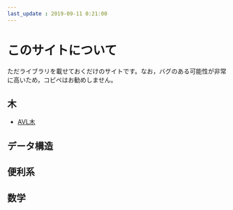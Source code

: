 ```yaml
---
last_update : 2019-09-11 0:21:00
---
```


# このサイトについて

ただライブラリを載せておくだけのサイトです。なお，バグのある可能性が非常に高いため，コピペはお勧めしません。

## 木
* [AVL木]({{"tree/avltree"|absolute_url}})

## データ構造

## 便利系

## 数学